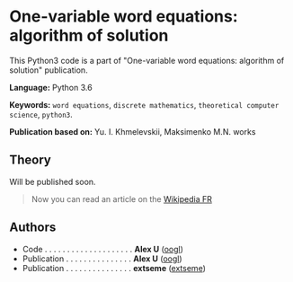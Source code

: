 # One-variable word equations: algorithm of solution
This Python3 code is a part of "One-variable word equations: algorithm of solution" publication.


**Language:** Python 3.6

**Keywords:** `word equations`, `discrete mathematics`, `theoretical computer science`, `python3`.

**Publication based on:** Yu. I. Khmelevskii, Maksimenko M.N. works


## Theory
Will be published soon.
> Now you can read an article on the [Wikipedia FR](https://fr.wikipedia.org/wiki/%C3%89quation_entre_mots)


## Authors
- Code . . . . . . . . . . . . . . . . . . . . **Alex U** ([oogl](https://github.com/oogl/))
- Publication . . . . . . . . . . . . . . . **Alex U** ([oogl](https://github.com/oogl/))
- Publication . . . . . . . . . . . . . . . **extseme** ([extseme](https://github.com/extseme/))
